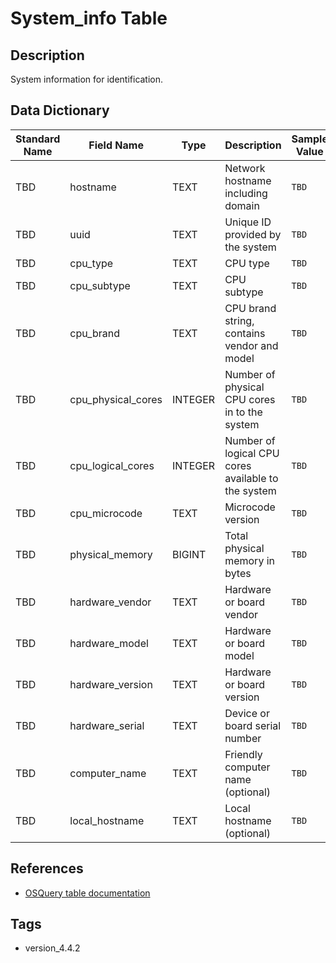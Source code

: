 # System_info Table

## Description
System information for identification.

## Data Dictionary
|Standard Name|Field Name|Type|Description|Sample Value|
|---|---|---|---|---|
|TBD|hostname|TEXT|Network hostname including domain|`TBD`|
|TBD|uuid|TEXT|Unique ID provided by the system|`TBD`|
|TBD|cpu_type|TEXT|CPU type|`TBD`|
|TBD|cpu_subtype|TEXT|CPU subtype|`TBD`|
|TBD|cpu_brand|TEXT|CPU brand string, contains vendor and model|`TBD`|
|TBD|cpu_physical_cores|INTEGER|Number of physical CPU cores in to the system|`TBD`|
|TBD|cpu_logical_cores|INTEGER|Number of logical CPU cores available to the system|`TBD`|
|TBD|cpu_microcode|TEXT|Microcode version|`TBD`|
|TBD|physical_memory|BIGINT|Total physical memory in bytes|`TBD`|
|TBD|hardware_vendor|TEXT|Hardware or board vendor|`TBD`|
|TBD|hardware_model|TEXT|Hardware or board model|`TBD`|
|TBD|hardware_version|TEXT|Hardware or board version|`TBD`|
|TBD|hardware_serial|TEXT|Device or board serial number|`TBD`|
|TBD|computer_name|TEXT|Friendly computer name (optional)|`TBD`|
|TBD|local_hostname|TEXT|Local hostname (optional)|`TBD`|

## References
* [OSQuery table documentation](https://osquery.io/schema/current#system_info)

## Tags
* version_4.4.2